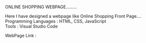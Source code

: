 ONLINE SHOPPING WEBPAGE.........                                                                                                                                   

Here I have designed a webpage like Online Shopping Front Page....                                                                                                      
Programming Languages : HTML, CSS, JavaScript                                                                                                                           
Tools : Visual Studio Code                                                                                                                                            

WebPage Link :  
